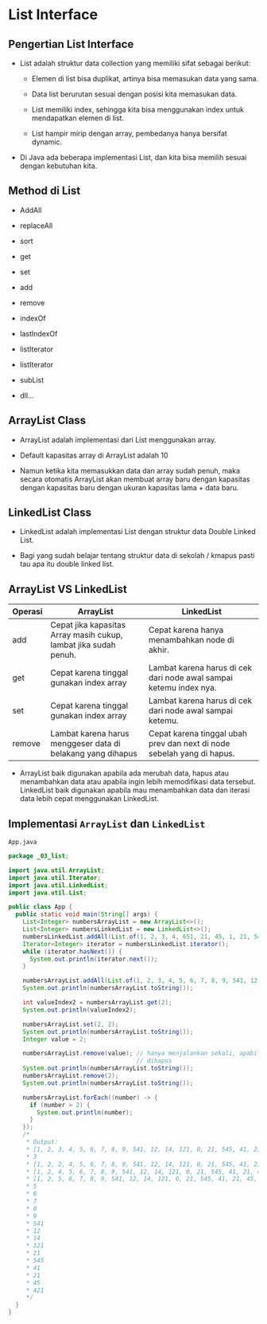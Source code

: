 # List Interface

## Pengertian List Interface

- List adalah struktur data collection yang memiliki sifat sebagai berikut:
  
  - Elemen di list bisa duplikat, artinya bisa memasukan data yang sama.
  
  - Data list berurutan sesuai dengan posisi kita memasukan data.
  
  - List memiliki index, sehingga kita bisa menggunakan index untuk mendapatkan elemen di list.
  
  - List hampir mirip dengan array, pembedanya hanya bersifat dynamic.

- Di Java ada beberapa implementasi List, dan kita bisa memilih sesuai dengan kebutuhan kita.

## Method di List

- AddAll

- replaceAll

- sort

- get

- set

- add

- remove

- indexOf

- lastIndexOf

- listIterator

- listIterator

- subList

- dll...

## ArrayList Class

- ArrayList adalah implementasi dari List menggunakan array.

- Default kapasitas array di ArrayList adalah 10

- Namun ketika kita memasukkan data dan array sudah penuh, maka secara otomatis ArrayList akan membuat array baru dengan kapasitas dengan kapasitas baru dengan ukuran kapasitas lama + data baru.

## LinkedList Class

- LinkedList adalah implementasi List dengan struktur data Double Linked List.

- Bagi yang sudah belajar tentang struktur data di sekolah / kmapus pasti tau apa itu double linked list.

## ArrayList VS LinkedList

| Operasi | ArrayList                                                        | LinkedList                                                             |
| ------- | ---------------------------------------------------------------- | ---------------------------------------------------------------------- |
| add     | Cepat jika kapasitas Array masih cukup, lambat jika sudah penuh. | Cepat karena hanya menambahkan node di akhir.                          |
| get     | Cepat karena tinggal gunakan index array                         | Lambat karena harus di cek dari node awal sampai ketemu index nya.     |
| set     | Cepat karena tinggal gunakan index array                         | Lambat karena harus di cek dari node awal sampai ketemu.               |
| remove  | Lambat karena harus menggeser data di belakang yang dihapus      | Cepat karena tinggal ubah prev dan next di node sebelah yang di hapus. |

- ArrayList baik digunakan apabila ada merubah data, hapus atau menambahkan data atau apabila ingin lebih memodifikasi data tersebut. LinkedList baik digunakan apabila mau menambahkan data dan iterasi data lebih cepat menggunakan LinkedList.

## Implementasi `ArrayList` dan `LinkedList`

`App.java`

```java
package _03_list;

import java.util.ArrayList;
import java.util.Iterator;
import java.util.LinkedList;
import java.util.List;

public class App {
  public static void main(String[] args) {
    List<Integer> numbersArrayList = new ArrayList<>();
    List<Integer> numbersLinkedList = new LinkedList<>();
    numbersLinkedList.addAll(List.of(1, 2, 3, 4, 651, 21, 45, 1, 21, 54, 51, 21, 454, 12));
    Iterator<Integer> iterator = numbersLinkedList.iterator();
    while (iterator.hasNext()) {
      System.out.println(iterator.next());
    }

    numbersArrayList.addAll(List.of(1, 2, 3, 4, 5, 6, 7, 8, 9, 541, 12, 14, 121, 0, 21, 545, 41, 21, 45, 421));
    System.out.println(numbersArrayList.toString());

    int valueIndex2 = numbersArrayList.get(2);
    System.out.println(valueIndex2);

    numbersArrayList.set(2, 2);
    System.out.println(numbersArrayList.toString());
    Integer value = 2;

    numbersArrayList.remove(value); // hanya menjalankan sekali, apabila ada object yang sama maka tidak akan
                                    // dihapus
    System.out.println(numbersArrayList.toString());
    numbersArrayList.remove(2);
    System.out.println(numbersArrayList.toString());

    numbersArrayList.forEach((number) -> {
      if (number > 2) {
        System.out.println(number);
      }
    });
    /*
     * Output:
     * [1, 2, 3, 4, 5, 6, 7, 8, 9, 541, 12, 14, 121, 0, 21, 545, 41, 21, 45, 421]
     * 3
     * [1, 2, 2, 4, 5, 6, 7, 8, 9, 541, 12, 14, 121, 0, 21, 545, 41, 21, 45, 421]
     * [1, 2, 4, 5, 6, 7, 8, 9, 541, 12, 14, 121, 0, 21, 545, 41, 21, 45, 421]
     * [1, 2, 5, 6, 7, 8, 9, 541, 12, 14, 121, 0, 21, 545, 41, 21, 45, 421]
     * 5
     * 6
     * 7
     * 8
     * 9
     * 541
     * 12
     * 14
     * 121
     * 21
     * 545
     * 41
     * 21
     * 45
     * 421
     */
  }
}
```
